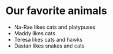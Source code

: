 # Our favorite animals

- Na-Rae likes cats and platypuses
- Maddy likes cats
- Teresa likes cats and hawks
- Dastan likes snakes and cats


